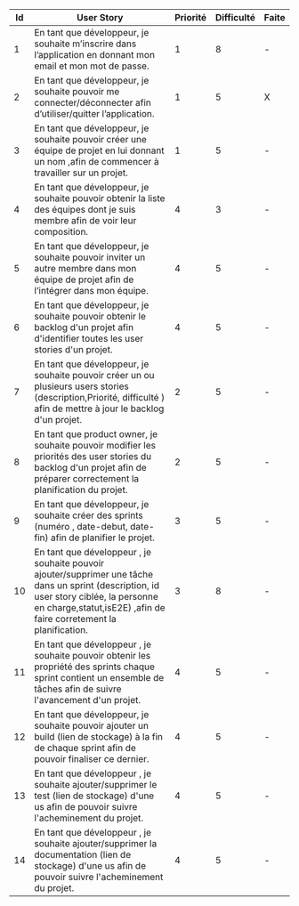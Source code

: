 Id | User Story | Priorité    |  Difficulté| Faite
---|-----------------------------------------------------------------------------------------------------------------------------------------------------------------------------------------------------------------------------------------------------------------------------------|-------------|------------|-------
1  | En tant que développeur, je souhaite m’inscrire dans l’application en donnant mon email et mon mot de passe.																																											   	   |	1		 |	 8  | -
2  | En tant que développeur, je souhaite pouvoir me connecter/déconnecter afin d’utiliser/quitter l’application.																																										   |	1		 |	 5  | X
3  | En tant que développeur, je souhaite pouvoir créer une équipe de projet en lui donnant un nom ,afin de commencer à travailler sur un projet. 																									       |	1		 |	 5  | -
4  | En tant que développeur, je souhaite pouvoir obtenir la liste des équipes dont je suis membre afin de voir leur composition.																																	   |	4		 |	 3  | -
5  | En tant que développeur, je souhaite pouvoir inviter un autre membre dans mon équipe de projet afin de l’intégrer dans mon équipe.															  				   |	4		 |	 5  | -
6  | En tant que développeur, je souhaite pouvoir obtenir le backlog d'un projet afin d'identifier toutes les user stories d'un projet.																																			       |	4		 |	 5  | -
7  | En tant que développeur, je souhaite pouvoir créer un ou plusieurs users stories (description,Priorité, difficulté ) afin de mettre à jour le backlog d'un projet.																						   |	2		 |	 5  | -
8  | En tant que product owner, je souhaite pouvoir modifier les priorités des user stories du backlog d'un projet afin de préparer correctement la planification du projet.			 	   																				|	2		 |	 5  | -
9  | En tant que développeur, je souhaite créer des sprints (numéro , date-debut, date-fin) afin de planifier le projet.	  	   |	3		 |	 5  | -
10 | En tant que développeur , je souhaite pouvoir ajouter/supprimer une tâche dans un sprint (description, id user story ciblée, la personne en charge,statut,isE2E) ,afin de faire corretement la planification. 			   	   |	3		 |	 8  | -
11 | En tant que développeur , je souhaite pouvoir obtenir les propriété  des sprints chaque sprint contient un ensemble de tâches afin de suivre l'avancement d'un projet.																										           |	4		 |	 5  | -
12 | En tant que développeur, je souhaite pouvoir ajouter un  build (lien de stockage) à la fin de chaque sprint afin de pouvoir finaliser ce dernier. 																											   |	4		 |	 5  | -
13 | En tant que développeur , je souhaite ajouter/supprimer le test (lien de stockage) d'une us afin de pouvoir suivre l'acheminement du projet.    																   |    4        |   5  | -                   
14 | En tant que développeur , je souhaite ajouter/supprimer la documentation (lien de stockage) d'une us afin de pouvoir suivre l'acheminement du projet.   																   |    4        |   5  | -                   
